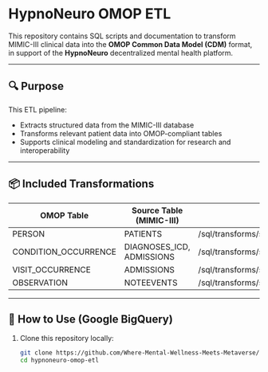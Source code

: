 # HypnoNeuro OMOP ETL

This repository contains SQL scripts and documentation to transform MIMIC-III clinical data into the **OMOP Common Data Model (CDM)** format, in support of the **HypnoNeuro** decentralized mental health platform.

---

## 🔍 Purpose

This ETL pipeline:
- Extracts structured data from the MIMIC-III database
- Transforms relevant patient data into OMOP-compliant tables
- Supports clinical modeling and standardization for research and interoperability

---

## 📦 Included Transformations

| OMOP Table            | Source Table (MIMIC-III)       | ETL Script                                           |
|-----------------------|---------------------------------|------------------------------------------------------|
| PERSON                | PATIENTS                        | /sql/transforms/sql/person.sql                      |
| CONDITION_OCCURRENCE  | DIAGNOSES_ICD, ADMISSIONS       | /sql/transforms/sql/condition_occurrence.sql        |
| VISIT_OCCURRENCE      | ADMISSIONS                      | /sql/transforms/sql/visit_occurrence.sql            |
| OBSERVATION           | NOTEEVENTS                      | /sql/transforms/sql/observation.sql                 |

---

## 🚀 How to Use (Google BigQuery)

1. Clone this repository locally:

   ```bash
   git clone https://github.com/Where-Mental-Wellness-Meets-Metaverse/hypnoneuro-omop-etl.git
   cd hypnoneuro-omop-etl
